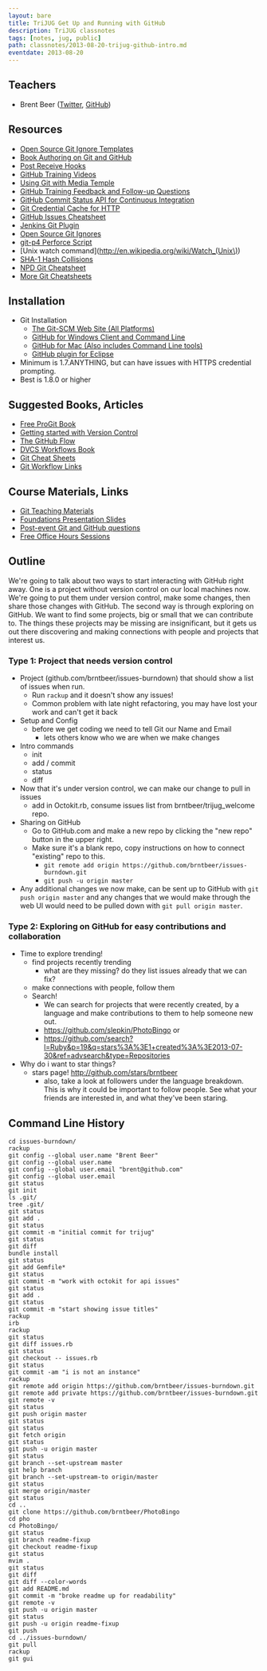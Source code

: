 ```yaml
---
layout: bare
title: TriJUG Get Up and Running with GitHub
description: TriJUG classnotes
tags: [notes, jug, public]
path: classnotes/2013-08-20-trijug-github-intro.md
eventdate: 2013-08-20
---
```


## Teachers
* Brent Beer ([Twitter](http://twitter.com/brntbeer), [GitHub](https://github.com/brntbeer))

## Resources

* [Open Source Git Ignore Templates](https://github.com/github/gitignore)
* [Book Authoring on Git and GitHub](http://teach.github.com/articles/book-authoring-using-git-and-github/)
* [Post Receive Hooks](https://help.github.com/articles/post-receive-hooks)
* [GitHub Training Videos](http://youtube.com/githubguides)
* [Using Git with Media Temple](http://carl-topham.com/theblog/post/using-git-media-temple/)
* [GitHub Training Feedback and Follow-up Questions](https://github.com/githubtraining/feedback/issues?state=open)
* [GitHub Commit Status API for Continuous Integration](https://github.com/blog/1227-commit-status-api)
* [Git Credential Cache for HTTP](http://teach.github.com/articles/lesson-git-credential-cache/)
* [GitHub Issues Cheatsheet](http://teach.github.com/articles/github-issues-cheatsheet/)
* [Jenkins Git Plugin](https://wiki.jenkins-ci.org/display/JENKINS/Git+Plugin)
* [Open Source Git Ignores](https://github.com/github/gitignore)
* [git-p4 Perforce Script](http://answers.perforce.com/articles/KB_Article/Git-P4)
* [Unix watch command](http://en.wikipedia.org/wiki/Watch_(Unix\))
* [SHA-1 Hash Collisions](http://git-scm.com/book/ch6-1.html#A-SHORT-NOTE-ABOUT-SHA-1)
* [NPD Git Cheatsheet](http://ndpsoftware.com/git-cheatsheet.html)
* [More Git Cheatsheets](http://teach.github.com/articles/git-cheatsheets/)

## Installation
* Git Installation
    * [The Git-SCM Web Site (All Platforms)](http://git-scm.com)
    * [GitHub for Windows Client and Command Line](http://windows.github.com)
    * [GitHub for Mac (Also includes Command Line tools)](http://mac.github.com)
    * [GitHub plugin for Eclipse](http://eclipse.github.com)
* Minimum is 1.7.ANYTHING, but can have issues with HTTPS credential prompting.
* Best is 1.8.0 or higher

## Suggested Books, Articles
* [Free ProGit Book](http://git-scm.com/book)
* [Getting started with Version Control](http://teach.github.com/articles/lesson-new-to-version-control/)
* [The GitHub Flow](http://scottchacon.com/2011/08/31/github-flow.html)
* [DVCS Workflows Book](https://github.com/zkessin/dvcs-workflows)
* [Git Cheat Sheets](http://teach.github.com/articles/git-cheatsheets/)
* [Git Workflow Links](https://pinboard.in/u:matthew.mccullough/t:git+workflow)

## Course Materials, Links
* [Git Teaching Materials](http://teach.github.com)
* [Foundations Presentation Slides](http://teach.github.com/presentations/git-foundations.html/)
* [Post-event Git and GitHub questions](https://github.com/githubtraining/feedback/)
* [Free Office Hours Sessions](http://training.github.com/web/free-classes/)

## Outline
We're going to talk about two ways to start interacting with GitHub right away. One
is a project without version control on our local machines now. We're going to put
them under version control, make some changes, then share those changes with GitHub.
The second way is through exploring on GitHub. We want to find some projects, big or
small that we can contribute to. The things these projects may be missing are
insignificant, but it gets us out there discovering and making connections with
people and projects that interest us.

### Type 1: Project that needs version control

* Project (github.com/brntbeer/issues-burndown) that should show a list of issues
  when run.
  * Run `rackup` and it doesn't show any issues!
  * Common problem with late night refactoring, you may have lost your work and can't
    get it back
* Setup and Config
  * before we get coding we need to tell Git our Name and Email
    * lets others know who we are when we make changes
* Intro commands
  * init
  * add / commit
  * status
  * diff
* Now that it's under version control, we can make our change to pull in issues
  * add in Octokit.rb, consume issues list from brntbeer/trijug_welcome repo.
* Sharing on GitHub
  * Go to GitHub.com and make a new repo by clicking the "new repo" button in the
    upper right.
  * Make sure it's a blank repo, copy instructions on how to connect "existing" repo
    to this.
    * `git remote add origin https://github.com/brntbeer/issues-burndown.git`
    * `git push -u origin master`
* Any additional changes we now make, can be sent up to GitHub with
  `git push origin master` and any changes that we would make through the web UI
  would need to be pulled down with `git pull origin master`.

### Type 2: Exploring on GitHub for easy contributions and collaboration

* Time to explore trending!
  * find projects recently trending
    * what are they missing? do they list issues already that we can fix?
  * make connections with people, follow them
  * Search!
    * We can search for projects that were recently created, by a language and make
      contributions to them to help someone new out.
    * https://github.com/slepkin/PhotoBingo or
    * https://github.com/search?l=Ruby&p=19&q=stars%3A%3E1+created%3A%3E2013-07-30&ref=advsearch&type=Repositories
* Why do i want to star things?
  * stars page! http://github.com/stars/brntbeer
    * also, take a look at followers under the language breakdown. This is why
      it could be important to follow people. See what your friends are interested
      in, and what they've been staring.

## Command Line History

    cd issues-burndown/
    rackup
    git config --global user.name "Brent Beer"
    git config --global user.name
    git config --global user.email "brent@github.com"
    git config --global user.email
    git status
    git init
    ls .git/
    tree .git/
    git status
    git add .
    git status
    git commit -m "initial commit for trijug"
    git status
    git diff
    bundle install
    git status
    git add Gemfile*
    git status
    git commit -m "work with octokit for api issues"
    git status
    git add .
    git status
    git commit -m "start showing issue titles"
    rackup
    irb
    rackup
    git status
    git diff issues.rb
    git status
    git checkout -- issues.rb
    git status
    git commit -am "i is not an instance"
    rackup
    git remote add origin https://github.com/brntbeer/issues-burndown.git
    git remote add private https://github.com/brntbeer/issues-burndown.git
    git remote -v
    git status
    git push origin master
    git status
    git status
    git fetch origin
    git status
    git push -u origin master
    git status
    git branch --set-upstream master
    git help branch
    git branch --set-upstream-to origin/master
    git status
    git merge origin/master
    git status
    cd ..
    git clone https://github.com/brntbeer/PhotoBingo
    cd pho
    cd PhotoBingo/
    git status
    git branch readme-fixup
    git checkout readme-fixup
    git status
    mvim .
    git status
    git diff
    git diff --color-words
    git add README.md
    git commit -m "broke readme up for readability"
    git remote -v
    git push -u origin master
    git status
    git push -u origin readme-fixup
    git push
    cd ../issues-burndown/
    git pull
    rackup
    git gui

